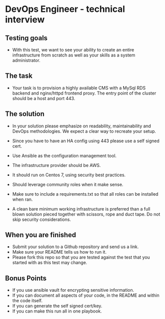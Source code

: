 # DevOps Engineer - technical interview

## Testing goals
  * With this test, we want to see your ability to create an entire infrastructure from scratch as well as your skills as a system administrator.

## The task
  * Your task is to provision a highly available CMS with a MySql RDS backend and nginx/httpd frontend proxy. The entry point of the cluster should be a host and port 443.

## The solution
  * In your solution please emphasize on readability, maintainability and DevOps methodologies. We expect a clear way to recreate your setup.

  * Since you have to have an HA config using 443 please use a self signed cert.
  * Use Ansible as the configuration management tool.
  * The infrastructure provider should be AWS.
  * It should run on Centos 7, using security best practices.
  * Should leverage community roles when it make sense.
  * Make sure to include a requirements.txt so that all roles can be installed when ran.

  * A clean bare minimum working infrastructure is preferred than a full blown solution pieced together with scissors, rope and duct tape. Do not skip security considerations.

## When you are finished
  * Submit your solution to a Github repository and send us a link.
  * Make sure your README tells us how to run it.
  * Please fork this repo so that you are tested against the test that you started with as this test may change.

## Bonus Points
  * If you use ansible vault for encrypting sensitive information.
  * If you can document all aspects of your code, in the README and within the code itself.
  * If you can generate the self signed cert/key.
  * If you can make this run all in one playbook.
